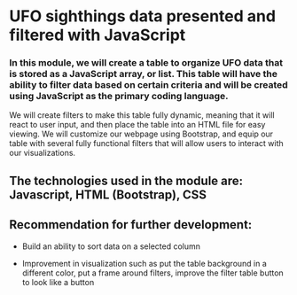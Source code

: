 # UFO sighthings data presented and filtered with JavaScript

### In this module, we will create a table to organize UFO data that is stored as a JavaScript array, or list. This table will have the ability to filter data based on certain criteria and will be created using JavaScript as the primary coding language.
We will create filters to make this table fully dynamic, meaning that it will react to user input, and then place the table into an HTML file for easy viewing.
We will customize our webpage using Bootstrap, and equip our table with several fully functional filters that will allow users to interact with our visualizations.


## The technologies used in the module are: Javascript, HTML (Bootstrap), CSS

## Recommendation for further development: 

- Build an ability to sort data on a selected column

- Improvement in visualization such as put the table background in a different color, put a frame around filters, improve the filter table button to look like a button 
